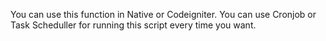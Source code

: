 You can use this function in Native or Codeigniter.
You can use Cronjob or Task Scheduller for running this script every time you want.